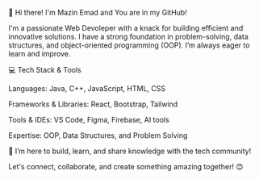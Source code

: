 👋 Hi there! I'm Mazin Emad and You are in my GitHub!

I'm a passionate Web Devoleper with a knack for building efficient and innovative solutions. I have a strong foundation in problem-solving, data structures, and object-oriented programming (OOP). I’m always eager to learn and improve.

💻 Tech Stack & Tools

Languages: Java, C++, JavaScript, HTML, CSS

Frameworks & Libraries: React, Bootstrap, Tailwind

Tools & IDEs: VS Code, Figma, Firebase, AI tools

Expertise: OOP, Data Structures, and Problem Solving

🚀 I’m here to build, learn, and share knowledge with the tech community!

Let's connect, collaborate, and create something amazing together! 😊
